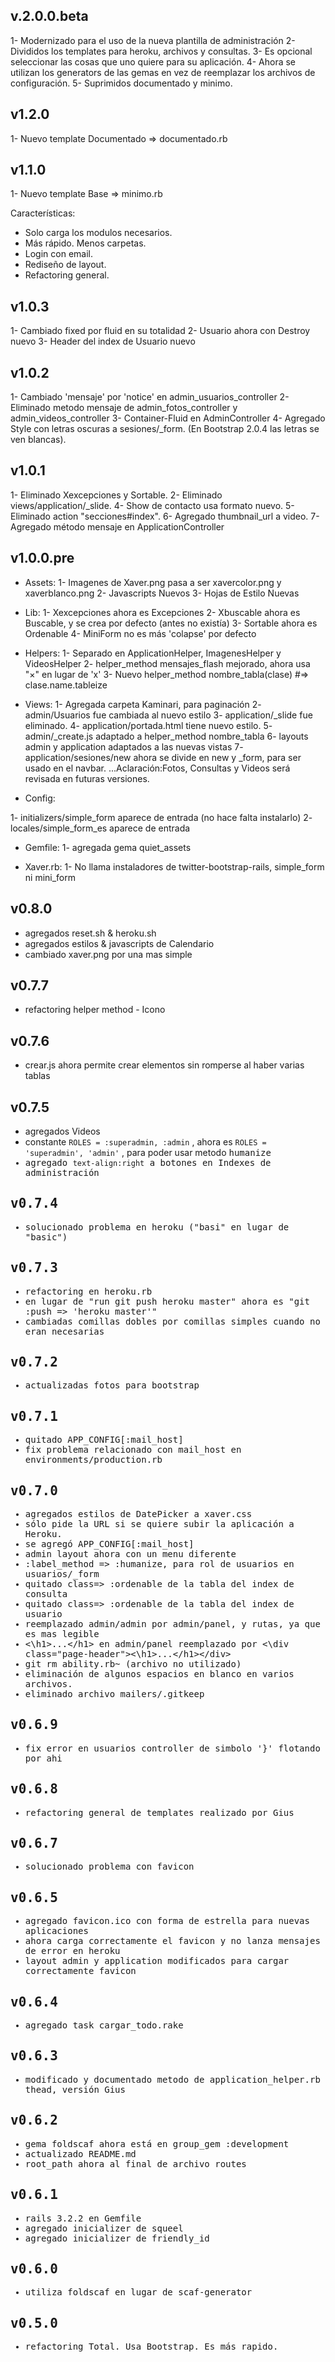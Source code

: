 ## v.2.0.0.beta
1- Modernizado para el uso de la nueva plantilla de administración
2- Divididos los templates para heroku, archivos y consultas.
3- Es opcional seleccionar las cosas que uno quiere para su aplicación.
4- Ahora se utilizan los generators de las gemas en vez de reemplazar los archivos de configuración.
5- Suprimidos documentado y minimo.

## v1.2.0
1- Nuevo template Documentado => documentado.rb

## v1.1.0
1- Nuevo template Base        => minimo.rb

Características: 

* Solo carga los modulos necesarios. 
* Más rápido. Menos carpetas.
* Login con email.
* Rediseño de layout.
* Refactoring general.

## v1.0.3

1- Cambiado fixed por fluid en su totalidad
2- Usuario ahora con Destroy nuevo
3- Header del index de Usuario nuevo

## v1.0.2

1- Cambiado 'mensaje' por 'notice' en admin_usuarios_controller
2- Eliminado metodo mensaje de admin_fotos_controller y admin_videos_controller
3- Container-Fluid en AdminController
4- Agregado Style con letras oscuras a sesiones/_form. (En Bootstrap 2.0.4 las letras se ven blancas).

## v1.0.1

1- Eliminado Xexcepciones y Sortable.
2- Eliminado views/application/_slide.
4- Show de contacto usa formato nuevo.
5- Eliminado action "secciones#index".
6- Agregado thumbnail_url a video.
7- Agregado método mensaje en ApplicationController

## v1.0.0.pre

* Assets:
1- Imagenes de Xaver.png pasa a ser xavercolor.png y xaverblanco.png
2- Javascripts Nuevos
3- Hojas de Estilo Nuevas

* Lib:
1- Xexcepciones ahora es Excepciones
2- Xbuscable ahora es Buscable, y se crea por defecto (antes no existía)
3- Sortable ahora es Ordenable
4- MiniForm no es más 'colapse' por defecto

* Helpers:
1- Separado en ApplicationHelper, ImagenesHelper y VideosHelper
2- helper_method mensajes_flash mejorado, ahora usa "&times;" en lugar de 'x'
3- Nuevo helper_method nombre_tabla(clase) #=> clase.name.tableize

* Views:
1- Agregada carpeta Kaminari, para paginación
2- admin/Usuarios fue cambiada al nuevo estilo 
3- application/_slide fue eliminado.
4- application/portada.html tiene nuevo estilo.
5- admin/_create.js adaptado a helper_method nombre_tabla
6- layouts admin y application adaptados a las nuevas vistas
7- application/sesiones/new ahora se divide en new y _form, para ser usado en el navbar.
...Aclaración:Fotos, Consultas y Videos será revisada en futuras versiones.

* Config:

1- initializers/simple_form aparece de entrada (no hace falta instalarlo)
2- locales/simple_form_es aparece de entrada

* Gemfile:
1- agregada gema quiet_assets

* Xaver.rb:
1- No llama instaladores de twitter-bootstrap-rails, simple_form ni mini_form

## v0.8.0
* agregados reset.sh & heroku.sh
* agregados estilos & javascripts de Calendario
* cambiado xaver.png por una mas simple

## v0.7.7
* refactoring helper method - Icono

## v0.7.6
* crear.js ahora permite crear elementos sin romperse al haber varias tablas

## v0.7.5
* agregados Videos
* constante `ROLES = :superadmin, :admin` , ahora es `ROLES = 'superadmin', 'admin'` , para poder usar metodo <tt>humanize<tt>
* agregado `text-align:right` a botones en Indexes de administración

## v0.7.4
* solucionado problema en heroku ("basi" en lugar de "basic")

## v0.7.3
* refactoring en heroku.rb
* en lugar de "run git push heroku master" ahora es "git :push => 'heroku master'"
* cambiadas comillas dobles por comillas simples cuando no eran necesarias

## v0.7.2
* actualizadas fotos para bootstrap

## v0.7.1
* quitado APP_CONFIG[:mail_host]
* fix problema relacionado con mail_host en environments/production.rb

## v0.7.0
* agregados estilos de DatePicker a xaver.css
* sólo pide la URL si se quiere subir la aplicación a Heroku. 
* se agregó APP_CONFIG[:mail_host]
* admin layout ahora con un menu diferente
* :label_method => :humanize, para rol de usuarios en usuarios/_form
* quitado class=> :ordenable de la tabla del index de consulta
* quitado class=> :ordenable de la tabla del index de usuario
* reemplazado admin/admin por admin/panel, y rutas, ya que es mas legible
* <\h1>...<\/h1> en admin/panel reemplazado por <\div class="page-header"><\h1>...<\/h1><\/div>
* git rm ability.rb~ (archivo no utilizado)
* eliminación de algunos espacios en blanco en varios archivos.
* eliminado archivo mailers/.gitkeep

## v0.6.9
* fix error en usuarios controller de simbolo '}' flotando por ahi

## v0.6.8
* refactoring general de templates realizado por Gius

## v0.6.7
* solucionado problema con favicon

## v0.6.5
* agregado favicon.ico con forma de estrella para nuevas aplicaciones
* ahora carga correctamente el favicon y no lanza mensajes de error en heroku
* layout admin y application modificados para cargar correctamente favicon

## v0.6.4
* agregado task cargar_todo.rake

## v0.6.3
* modificado y documentado metodo de application_helper.rb <tt>thead<tt>, versión Gius

## v0.6.2
* gema foldscaf ahora está en group_gem :development
* actualizado README.md
* root_path ahora al final de archivo routes

## v0.6.1
* rails 3.2.2 en Gemfile
* agregado inicializer de squeel
* agregado inicializer de friendly_id

## v0.6.0
* utiliza foldscaf en lugar de scaf-generator

## v0.5.0
* refactoring Total. Usa Bootstrap. Es más rapido.

